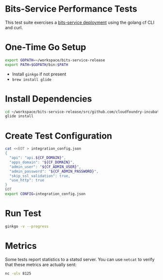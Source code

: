# Bits-Service Performance Tests

This test suite exercises a [bits-service deployment](https://github.com/cloudfoundry-incubator/bits-service-release) using the golang cf CLI and curl.

# One-Time Go Setup

```bash
export GOPATH=~/workspace/bits-service-release
export PATH=$GOPATH/bin:$PATH
```

* Install `ginkgo` if not present
* `brew install glide`

# Install Dependencies

```bash
cd ~/workspace/bits-service-release/src/github.com/cloudfoundry-incubator/bits-service-performance-tests
glide install
```

# Create Test Configuration

```bash
cat <<EOT > integration_config.json
{
  "api": "api.${CF_DOMAIN}",
  "apps_domain": "${CF_DOMAIN}",
  "admin_user": "${CF_ADMIN_USER}",
  "admin_password": "${CF_ADMIN_PASSWORD}",
  "skip_ssl_validation": true,
  "use_http": true
}
EOT
export CONFIG=integration_config.json
```

# Run Test

```bash
ginkgo -v --progress
```

# Metrics

Some tests report statistics to a statsd server. You can use `netcat` to verify that these metrics are actually sent:

```bash
nc -ulv 8125
```
